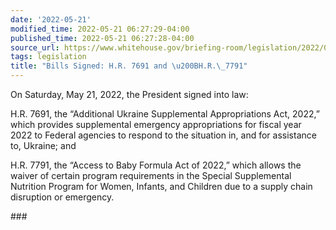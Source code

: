 ```yaml
---
date: '2022-05-21'
modified_time: 2022-05-21 06:27:29-04:00
published_time: 2022-05-21 06:27:28-04:00
source_url: https://www.whitehouse.gov/briefing-room/legislation/2022/05/21/bills-signed-h-r-7691-and-h-r-7791/
tags: legislation
title: "Bills Signed: H.R. 7691 and \u200BH.R.\_7791"
---
```

 
On Saturday, May 21, 2022, the President signed into law:

H.R. 7691, the “Additional Ukraine Supplemental Appropriations Act,
2022,” which provides supplemental emergency appropriations for fiscal
year 2022 to Federal agencies to respond to the situation in, and for
assistance to, Ukraine; and 

H.R. 7791, the “Access to Baby Formula Act of 2022,” which allows the
waiver of certain program requirements in the Special Supplemental
Nutrition Program for Women, Infants, and Children due to a supply chain
disruption or emergency.

\###
